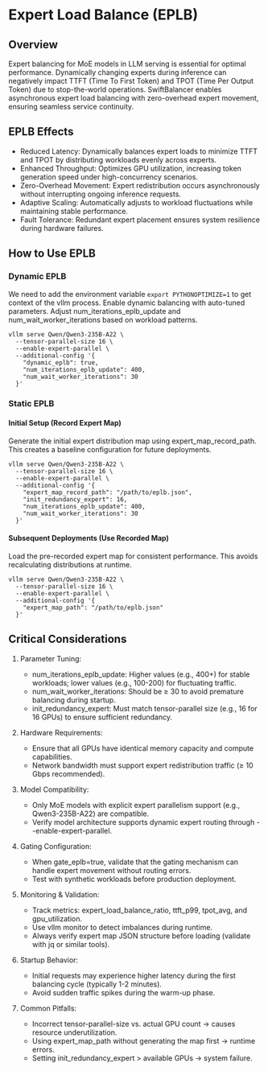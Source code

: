 # Expert Load Balance (EPLB)

## Overview

Expert balancing for MoE models in LLM serving is essential for optimal performance. Dynamically changing experts during inference can negatively impact TTFT (Time To First Token) and TPOT (Time Per Output Token) due to stop-the-world operations. SwiftBalancer enables asynchronous expert load balancing with zero-overhead expert movement, ensuring seamless service continuity.

## EPLB Effects

- Reduced Latency: Dynamically balances expert loads to minimize TTFT and TPOT by distributing workloads evenly across experts.
- Enhanced Throughput: Optimizes GPU utilization, increasing token generation speed under high-concurrency scenarios.
- Zero-Overhead Movement: Expert redistribution occurs asynchronously without interrupting ongoing inference requests.
- Adaptive Scaling: Automatically adjusts to workload fluctuations while maintaining stable performance.
- Fault Tolerance: Redundant expert placement ensures system resilience during hardware failures.

## How to Use EPLB

### Dynamic EPLB

We need to add the environment variable `export PYTHONOPTIMIZE=1` to get context of the vllm process. Enable dynamic balancing with auto-tuned parameters. Adjust num_iterations_eplb_update and num_wait_worker_iterations based on workload patterns.

```shell
vllm serve Qwen/Qwen3-235B-A22 \
  --tensor-parallel-size 16 \
  --enable-expert-parallel \
  --additional-config '{
    "dynamic_eplb": true,
    "num_iterations_eplb_update": 400,
    "num_wait_worker_iterations": 30
  }'
```

### Static EPLB
#### Initial Setup (Record Expert Map)

Generate the initial expert distribution map using expert_map_record_path. This creates a baseline configuration for future deployments.

```shell
vllm serve Qwen/Qwen3-235B-A22 \
  --tensor-parallel-size 16 \
  --enable-expert-parallel \
  --additional-config '{
    "expert_map_record_path": "/path/to/eplb.json",
    "init_redundancy_expert": 16,
    "num_iterations_eplb_update": 400,
    "num_wait_worker_iterations": 30
  }'
```

#### Subsequent Deployments (Use Recorded Map)
Load the pre-recorded expert map for consistent performance. This avoids recalculating distributions at runtime.

```shell
vllm serve Qwen/Qwen3-235B-A22 \
  --tensor-parallel-size 16 \
  --enable-expert-parallel \
  --additional-config '{
    "expert_map_path": "/path/to/eplb.json"
  }'
```

## Critical Considerations
1. Parameter Tuning:
   - num_iterations_eplb_update: Higher values (e.g., 400+) for stable workloads; lower values (e.g., 100-200) for fluctuating traffic.
   - num_wait_worker_iterations: Should be ≥ 30 to avoid premature balancing during startup.
   - init_redundancy_expert: Must match tensor-parallel size (e.g., 16 for 16 GPUs) to ensure sufficient redundancy.

2. Hardware Requirements:
   - Ensure that all GPUs have identical memory capacity and compute capabilities.
   - Network bandwidth must support expert redistribution traffic (≥ 10 Gbps recommended).

3. Model Compatibility:
   - Only MoE models with explicit expert parallelism support (e.g., Qwen3-235B-A22) are compatible.
   - Verify model architecture supports dynamic expert routing through --enable-expert-parallel.

4. Gating Configuration:
   - When gate_eplb=true, validate that the gating mechanism can handle expert movement without routing errors.
   - Test with synthetic workloads before production deployment.

5. Monitoring & Validation:
   - Track metrics: expert_load_balance_ratio, ttft_p99, tpot_avg, and gpu_utilization.
   - Use vllm monitor to detect imbalances during runtime.
   - Always verify expert map JSON structure before loading (validate with jq or similar tools).

6. Startup Behavior:
   - Initial requests may experience higher latency during the first balancing cycle (typically 1-2 minutes).
   - Avoid sudden traffic spikes during the warm-up phase.

7. Common Pitfalls:
   - Incorrect tensor-parallel-size vs. actual GPU count → causes resource underutilization.
   - Using expert_map_path without generating the map first → runtime errors.
   - Setting init_redundancy_expert > available GPUs → system failure.
